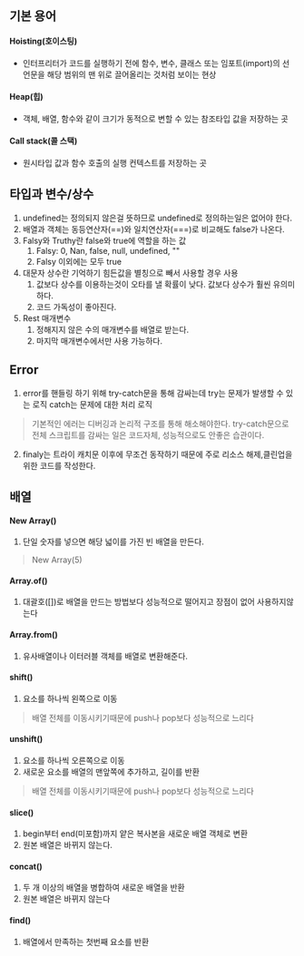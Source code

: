 ## 기본 용어
#### Hoisting(호이스팅)
 - 인터프리터가 코드를 실행하기 전에 함수, 변수, 클래스 또는 임포트(import)의 선언문을 해당 범위의 맨 위로 끌어올리는 것처럼 보이는 현상
#### Heap(힙)
 - 객체, 배열, 함수와 같이 크기가 동적으로 변할 수 있는 참조타입 값을 저장하는 곳
#### Call stack(콜 스택)
 - 원시타입 값과 함수 호출의 실행 컨텍스트를 저장하는 곳

## 타입과 변수/상수
1. undefined는 정의되지 않은걸 뜻하므로 undefined로 정의하는일은 없어야 한다.
2. 배열과 객체는 동등연산자(==)와 일치연산자(===)로 비교해도 false가 나온다.
3. Falsy와 Truthy란 false와 true에 역할을 하는 값
    1. Falsy: 0, Nan, false, null, undefined, "" 
    2. Falsy 이외에는 모두 true
4. 대문자 상수란 기억하기 힘든값을 별칭으로 빼서 사용할 경우 사용 
    1. 값보다 상수를 이용하는것이 오타를 낼 확률이 낮다. 값보다 상수가 훨씬 유의미하다.
    2. 코드 가독성이 좋아진다.
5. Rest 매개변수
    1. 정해지지 않은 수의 매개변수를 배열로 받는다.
    2. 마지막 매개변수에서만 사용 가능하다.
## Error
1. error를 핸들링 하기 위해 try-catch문을 통해 감싸는데 try는 문제가 발생할 수 있는 로직 catch는 문제에 대한 처리 로직
 > 기본적인 에러는 디버깅과 논리적 구조를 통해 해소해야한다. try-catch문으로 전체 스크립트를 감싸는 일은 코드자체, 성능적으로도 안좋은 습관이다.
2. finaly는 트라이 캐치문 이후에 무조건 동작하기 때문에 주로 리소스 해제,클린업을 위한 코드를 작성한다.

## 배열
#### New Array()
  1. 단일 숫자를 넣으면 해당 넓이를 가진 빈 배열을 만든다.
  > New Array(5)

#### Array.of()
  1. 대괄호([])로 배열을 만드는 방법보다 성능적으로 떨어지고 장점이 없어 사용하지않는다

#### Array.from()
  1. 유사배열이나 이터러블 객체를 배열로 변환해준다.

#### shift()  
  1. 요소를 하나씩 왼쪽으로 이동
  > 배열 전체를 이동시키기때문에 push나 pop보다 성능적으로 느리다

#### unshift()
  1. 요소를 하나씩 오른쪽으로 이동
  2. 새로운 요소를 배열의 맨앞쪽에 추가하고, 길이를 반환
  > 배열 전체를 이동시키기때문에 push나 pop보다 성능적으로 느리다

#### slice()
  1. begin부터 end(미포함)까지 얕은 복사본을 새로운 배열 객체로 변환
  2. 원본 배열은 바뀌지 않는다.

#### concat()
  1. 두 개 이상의 배열을 병합하여 새로운 배열을 반환
  2. 원본 배열은 바뀌지 않는다

#### find()
  1. 배열에서 만족하는 첫번째 요소를 반환